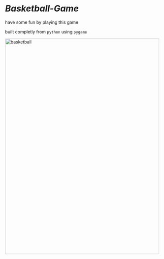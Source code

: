 # ***Basketball-Game***
have some fun by playing this game

built completly from `python` using `pygame`

<img alt="basketball" src="https://i.pinimg.com/736x/c3/3d/ea/c33deae6f3d213fab524de53f179a701.jpg" height=700 width=500>
